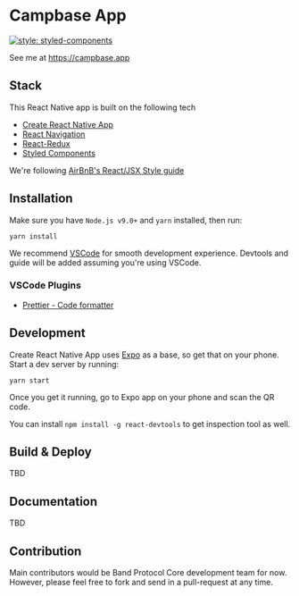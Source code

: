 # Campbase App

[![style: styled-components](https://img.shields.io/badge/style-%F0%9F%92%85%20styled--components-orange.svg?colorB=daa357&colorA=db748e)](https://github.com/styled-components/styled-components)

See me at https://campbase.app

## Stack

This React Native app is built on the following tech

- [Create React Native App](https://github.com/react-community/create-react-native-app)
- [React Navigation](https://reactnavigation.org)
- [React-Redux](https://github.com/reduxjs/react-redux)
- [Styled Components](https://www.styled-components.com/docs/basics#react-native)

We're following [AirBnB's React/JSX Style guide](https://github.com/airbnb/javascript/tree/master/react#basic-rules)

## Installation

Make sure you have `Node.js v9.0+` and `yarn` installed, then run:

```
yarn install
```

We recommend [VSCode](https://code.visualstudio.com/) for smooth development experience. Devtools and guide will be added assuming you're using VSCode.

### VSCode Plugins

- [Prettier - Code formatter](https://marketplace.visualstudio.com/items?itemName=esbenp.prettier-vscode)

## Development

Create React Native App uses [Expo](https://expo.io/) as a base, so get that on your phone. Start a dev server by running:

```
yarn start
```

Once you get it running, go to Expo app on your phone and scan the QR code.

You can install `npm install -g react-devtools` to get inspection tool as well.

## Build & Deploy

TBD

## Documentation

TBD

## Contribution

Main contributors would be Band Protocol Core development team for now. However, please feel free to fork and send in a pull-request at any time.
